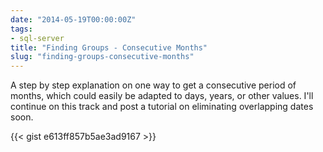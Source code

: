 ```yaml
---
date: "2014-05-19T00:00:00Z"
tags:
- sql-server
title: "Finding Groups - Consecutive Months"
slug: "finding-groups-consecutive-months"
---
```


A step by step explanation on one way to get a consecutive period of months, which could easily be adapted to days, years, or other values. I'll continue on this track and post a tutorial on eliminating overlapping dates soon.

{{< gist e613ff857b5ae3ad9167 >}}

